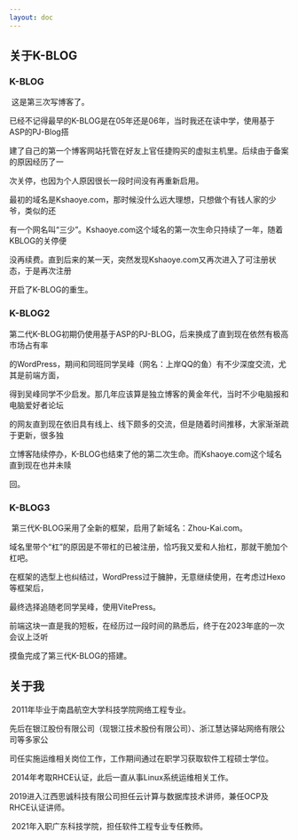 ```yaml
---
layout: doc
---
```

## 关于K-BLOG

### K-BLOG

​	这是第三次写博客了。

​	已经不记得最早的K-BLOG是在05年还是06年，当时我还在读中学，使用基于ASP的PJ-Blog搭

建了自己的第一个博客网站托管在好友上官任捷购买的虚拟主机里。后续由于备案的原因经历了一

次关停，也因为个人原因很长一段时间没有再重新启用。

​	最初的域名是Kshaoye.com，那时候没什么远大理想，只想做个有钱人家的少爷，类似的还

有一个网名叫“三少”。Kshaoye.com这个域名的第一次生命只持续了一年，随着KBLOG的关停便

没再续费。直到后来的某一天，突然发现Kshaoye.com又再次进入了可注册状态，于是再次注册

开启了K-BLOG的重生。

### K-BLOG2

​	第二代K-BLOG初期仍使用基于ASP的PJ-BLOG，后来换成了直到现在依然有极高市场占有率

的WordPress，期间和同班同学吴峰（网名：上岸QQ的鱼）有不少深度交流，尤其是前端方面，

得到吴峰同学不少启发。那几年应该算是独立博客的黄金年代，当时不少电脑报和电脑爱好者论坛

的网友直到现在依旧具有线上、线下颇多的交流，但是随着时间推移，大家渐渐疏于更新，很多独

立博客陆续停办，K-BLOG也结束了他的第二次生命。而Kshaoye.com这个域名直到现在也并未赎

回。

### K-BLOG3

​	第三代K-BLOG采用了全新的框架，启用了新域名：Zhou-Kai.com。

​	域名里带个“杠”的原因是不带杠的已被注册，恰巧我又爱和人抬杠，那就干脆加个杠吧。

​	在框架的选型上也纠结过，WordPress过于臃肿，无意继续使用，在考虑过Hexo等框架后，

最终选择追随老同学吴峰，使用VitePress。

​	前端这块一直是我的短板，在经历过一段时间的熟悉后，终于在2023年底的一次会议上泛听

摸鱼完成了第三代K-BLOG的搭建。

## 关于我

​	2011年毕业于南昌航空大学科技学院网络工程专业。

​	先后在银江股份有限公司（现银江技术股份有限公司）、浙江慧达驿站网络有限公司等多家公

司任实施运维相关岗位工作，工作期间通过在职学习获取软件工程硕士学位。

​	2014年考取RHCE认证，此后一直从事Linux系统运维相关工作。

​	2019进入江西思诚科技有限公司担任云计算与数据库技术讲师，兼任OCP及RHCE认证讲师。

​	2021年入职广东科技学院，担任软件工程专业专任教师。